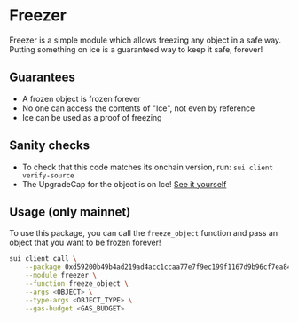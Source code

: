 # Freezer

Freezer is a simple module which allows freezing any object in a safe way. Putting something on ice is a guaranteed way to keep it safe, forever!

## Guarantees

- A frozen object is frozen forever
- No one can access the contents of "Ice", not even by reference
- Ice can be used as a proof of freezing

## Sanity checks

- To check that this code matches its onchain version, run: `sui client verify-source`
- The UpgradeCap for the object is on Ice! [See it yourself](https://suiexplorer.com/object/0x81861608525f8e7febd113783681bebaab575de2c1f986170c159b69baff8e06)

## Usage (only mainnet)

To use this package, you can call the `freeze_object` function and pass an object that you want to be frozen forever!

```bash
sui client call \
    --package 0xd59200b49b4ad219ad4acc1ccaa77e7f9ec199f1167d9b96cf7ea848d172ae1b \
    --module freezer \
    --function freeze_object \
    --args <OBJECT> \
    --type-args <OBJECT_TYPE> \
    --gas-budget <GAS_BUDGET>
```

